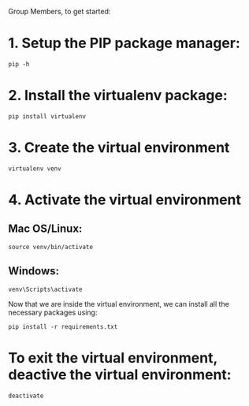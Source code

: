 Group Members, to get started: 

# 1. Setup the PIP package manager:
```
pip -h
```

# 2. Install the virtualenv package:
```
pip install virtualenv
```

# 3. Create the virtual environment
```
virtualenv venv
```

# 4. Activate the virtual environment
## Mac OS/Linux:
```
source venv/bin/activate
```
## Windows:
```
venv\Scripts\activate
```

Now that we are inside the virtual environment, we can install all the necessary packages using:
```
pip install -r requirements.txt
```

# To exit the virtual environment, deactive the virtual environment:
```
deactivate
```